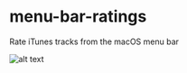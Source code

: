 # menu-bar-ratings
Rate iTunes tracks from the macOS menu bar

![alt text](https://raw.githubusercontent.com/emarschn/menu-bar-ratings/menu-bar-ratings.png)

